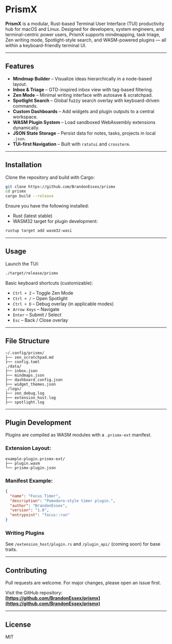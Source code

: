# PrismX

**PrismX** is a modular, Rust-based Terminal User Interface (TUI) productivity hub for macOS and Linux. Designed for developers, system engineers, and terminal-centric power users, PrismX supports mindmapping, task triage, Zen writing mode, Spotlight-style search, and WASM-powered plugins — all within a keyboard-friendly terminal UI.

---

## Features

- **Mindmap Builder** – Visualize ideas hierarchically in a node-based layout.
- **Inbox & Triage** – GTD-inspired inbox view with tag-based filtering.
- **Zen Mode** – Minimal writing interface with autosave & scratchpad.
- **Spotlight Search** – Global fuzzy search overlay with keyboard-driven commands.
- **Custom Dashboards** – Add widgets and plugin outputs to a central workspace.
- **WASM Plugin System** – Load sandboxed WebAssembly extensions dynamically.
- **JSON State Storage** – Persist data for notes, tasks, projects in local `.json`.
- **TUI-first Navigation** – Built with `ratatui` and `crossterm`.

---

## Installation

Clone the repository and build with Cargo:

```bash
git clone https://github.com/BrandonEssex/prismx
cd prismx
cargo build --release
```

Ensure you have the following installed:
- Rust (latest stable)
- WASM32 target for plugin development:
```bash
rustup target add wasm32-wasi
```

---

## Usage

Launch the TUI:

```bash
./target/release/prismx
```

Basic keyboard shortcuts (customizable):
- `Ctrl + Z` – Toggle Zen Mode
- `Ctrl + /` – Open Spotlight
- `Ctrl + D` – Debug overlay (in applicable modes)
- `Arrow Keys` – Navigate
- `Enter` – Submit / Select
- `Esc` – Back / Close overlay

---

## File Structure

```
~/.config/prismx/
├── zen_scratchpad.md
├── config.toml
./data/
├── inbox.json
├── mindmaps.json
├── dashboard_config.json
├── widget_themes.json
./logs/
├── zen_debug.log
├── extension_host.log
├── spotlight.log
```

---

## Plugin Development

Plugins are compiled as WASM modules with a `.prismx-ext` manifest.

### Extension Layout:

```
example-plugin.prismx-ext/
├── plugin.wasm
└── prismx-plugin.json
```

### Manifest Example:

```json
{
  "name": "Focus Timer",
  "description": "Pomodoro-style timer plugin.",
  "author": "BrandonEssex",
  "version": "1.0",
  "entrypoint": "focus::run"
}
```

### Writing Plugins

See `/extension_host/plugin.rs` and `/plugin_api/` (coming soon) for base traits.

---

## Contributing

Pull requests are welcome. For major changes, please open an issue first.

Visit the GitHub repository:  
**[https://github.com/BrandonEssex/prismx](https://github.com/BrandonEssex/prismx)**

---

## License

MIT